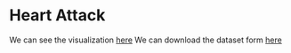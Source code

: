 # Heart Attack

We can see the visualization [here](https://rpubs.com/Ankit_Dahiya/heart_visualization)
We can download the dataset form [here](https://www.kaggle.com/datasets/priyanka841/heart-disease-prediction-uci)
